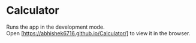 # Calculator
Runs the app in the development mode.<br />
Open [https://abhishek6716.github.io/Calculator/] to view it in the browser.